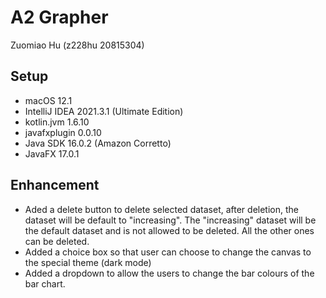 # A2 Grapher
Zuomiao Hu (z228hu 20815304)
 
## Setup
* macOS 12.1
* IntelliJ IDEA 2021.3.1 (Ultimate Edition)
* kotlin.jvm 1.6.10
* javafxplugin 0.0.10
* Java SDK 16.0.2 (Amazon Corretto)
* JavaFX 17.0.1

## Enhancement 
* Aded a delete button to delete selected dataset, after deletion, the dataset will be default to "increasing". The "increasing" dataset will be the default dataset and is not allowed to be deleted. All the other ones can be deleted.
* Added a choice box so that user can choose to change the canvas to the special theme (dark mode)
* Added a dropdown to allow the users to change the bar colours of the bar chart.
